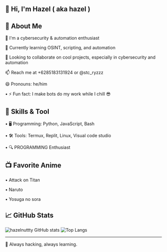 ## 👋 Hi, I'm Hazel ( aka hazel )

## 🚀 About Me

👀 I'm a cybersecurity & automation enthusiast

🌱 Currently learning OSINT, scripting, and automation

💞️ Looking to collaborate on cool projects, especially in cybersecurity and automation

📫 Reach me at +6285183131924 or @stc_ryzzz

😄 Pronouns: he/him

• ⚡ Fun fact: I make bots do my work while I chill 😎
## 🔧 Skills & Tool

• 🖥️ Programming: Python, JavaScript, Bash

• 🛠️ Tools: Termux, Replit, Linux, Visual code studio

• 🔍 PROGRAMMING Enthusiast

## 📺 Favorite Anime

• Attack on Titan

• Naruto

• Yosuga no sora

## 📈 GitHub Stats
![hazelnuttty GitHub stats](https://github-readme-stats.vercel.app/api?username=hazelnuttty&show_icons=true) ![Top Langs](https://github-readme-stats.vercel.app/api/top-langs/?username=hazelnuttty&layout=compact)

---
🚀 Always hacking, always learning.


